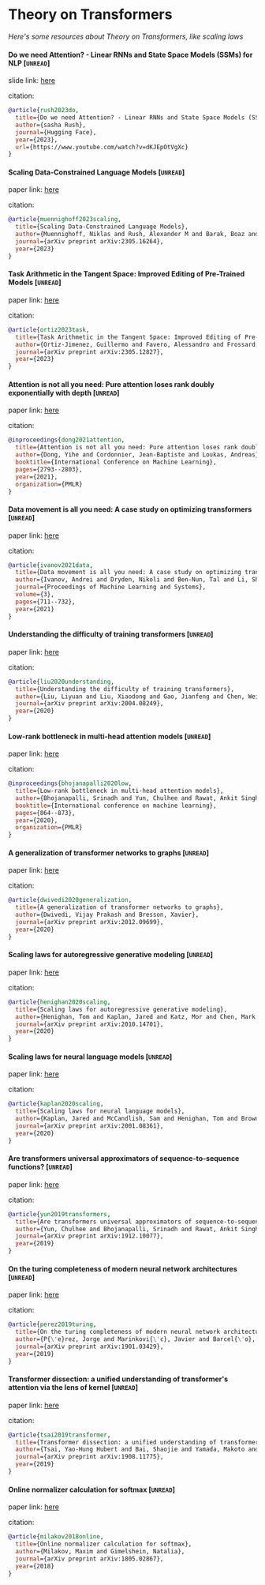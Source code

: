 # Theory on Transformers
*Here's some resources about Theory on Transformers, like scaling laws*


#### Do we need Attention? - Linear RNNs and State Space Models (SSMs) for NLP [`UNREAD`]

slide link: [here](https://github.com/srush/do-we-need-attention/blob/main/DoWeNeedAttention.pdf)

citation:
```bibtex
@article{rush2023do,
  title={Do we need Attention? - Linear RNNs and State Space Models (SSMs) for NLP},
  author={sasha Rush},
  journal={Hugging Face},
  year={2023},
  url={https://www.youtube.com/watch?v=dKJEpOtVgXc}
}
```


#### Scaling Data-Constrained Language Models [`UNREAD`]

paper link: [here](https://arxiv.org/pdf/2305.16264)

citation: 
```bibtex
@article{muennighoff2023scaling,
  title={Scaling Data-Constrained Language Models},
  author={Muennighoff, Niklas and Rush, Alexander M and Barak, Boaz and Scao, Teven Le and Piktus, Aleksandra and Tazi, Nouamane and Pyysalo, Sampo and Wolf, Thomas and Raffel, Colin},
  journal={arXiv preprint arXiv:2305.16264},
  year={2023}
}
```

#### Task Arithmetic in the Tangent Space: Improved Editing of Pre-Trained Models [`UNREAD`]

paper link: [here](https://arxiv.org/pdf/2305.12827)

citation: 
```bibtex
@article{ortiz2023task,
  title={Task Arithmetic in the Tangent Space: Improved Editing of Pre-Trained Models},
  author={Ortiz-Jimenez, Guillermo and Favero, Alessandro and Frossard, Pascal},
  journal={arXiv preprint arXiv:2305.12827},
  year={2023}
}
```
    

#### Attention is not all you need: Pure attention loses rank doubly exponentially with depth [`UNREAD`]

paper link: [here](http://proceedings.mlr.press/v139/dong21a/dong21a.pdf)

citation: 
```bibtex
@inproceedings{dong2021attention,
  title={Attention is not all you need: Pure attention loses rank doubly exponentially with depth},
  author={Dong, Yihe and Cordonnier, Jean-Baptiste and Loukas, Andreas},
  booktitle={International Conference on Machine Learning},
  pages={2793--2803},
  year={2021},
  organization={PMLR}
}
```

#### Data movement is all you need: A case study on optimizing transformers [`UNREAD`]

paper link: [here](https://proceedings.mlsys.org/paper_files/paper/2021/file/bc86e95606a6392f51f95a8de106728d-Paper.pdf)

citation: 
```bibtex
@article{ivanov2021data,
  title={Data movement is all you need: A case study on optimizing transformers},
  author={Ivanov, Andrei and Dryden, Nikoli and Ben-Nun, Tal and Li, Shigang and Hoefler, Torsten},
  journal={Proceedings of Machine Learning and Systems},
  volume={3},
  pages={711--732},
  year={2021}
}
```



#### Understanding the difficulty of training transformers [`UNREAD`]

paper link: [here](https://arxiv.org/pdf/2004.08249)

citation: 
```bibtex
@article{liu2020understanding,
  title={Understanding the difficulty of training transformers},
  author={Liu, Liyuan and Liu, Xiaodong and Gao, Jianfeng and Chen, Weizhu and Han, Jiawei},
  journal={arXiv preprint arXiv:2004.08249},
  year={2020}
}
```
    
   

#### Low-rank bottleneck in multi-head attention models [`UNREAD`]

paper link: [here](http://proceedings.mlr.press/v119/bhojanapalli20a/bhojanapalli20a.pdf)

citation: 
```bibtex
@inproceedings{bhojanapalli2020low,
  title={Low-rank bottleneck in multi-head attention models},
  author={Bhojanapalli, Srinadh and Yun, Chulhee and Rawat, Ankit Singh and Reddi, Sashank and Kumar, Sanjiv},
  booktitle={International conference on machine learning},
  pages={864--873},
  year={2020},
  organization={PMLR}
}
```
    
    

#### A generalization of transformer networks to graphs [`UNREAD`]

paper link: [here](https://arxiv.org/pdf/2012.09699)

citation: 
```bibtex
@article{dwivedi2020generalization,
  title={A generalization of transformer networks to graphs},
  author={Dwivedi, Vijay Prakash and Bresson, Xavier},
  journal={arXiv preprint arXiv:2012.09699},
  year={2020}
}
```

#### Scaling laws for autoregressive generative modeling [`UNREAD`]

paper link: [here](https://arxiv.org/pdf/2010.14701)

citation: 
```bibtex
@article{henighan2020scaling,
  title={Scaling laws for autoregressive generative modeling},
  author={Henighan, Tom and Kaplan, Jared and Katz, Mor and Chen, Mark and Hesse, Christopher and Jackson, Jacob and Jun, Heewoo and Brown, Tom B and Dhariwal, Prafulla and Gray, Scott and others},
  journal={arXiv preprint arXiv:2010.14701},
  year={2020}
}
```


#### Scaling laws for neural language models [`UNREAD`]

paper link: [here](https://arxiv.org/pdf/2001.08361.pdf)

citation: 
```bibtex
@article{kaplan2020scaling,
  title={Scaling laws for neural language models},
  author={Kaplan, Jared and McCandlish, Sam and Henighan, Tom and Brown, Tom B and Chess, Benjamin and Child, Rewon and Gray, Scott and Radford, Alec and Wu, Jeffrey and Amodei, Dario},
  journal={arXiv preprint arXiv:2001.08361},
  year={2020}
}
```
    
    

    
#### Are transformers universal approximators of sequence-to-sequence functions? [`UNREAD`]

paper link: [here](https://arxiv.org/pdf/1912.10077)

citation: 
```bibtex
@article{yun2019transformers,
  title={Are transformers universal approximators of sequence-to-sequence functions?},
  author={Yun, Chulhee and Bhojanapalli, Srinadh and Rawat, Ankit Singh and Reddi, Sashank J and Kumar, Sanjiv},
  journal={arXiv preprint arXiv:1912.10077},
  year={2019}
}
```

#### On the turing completeness of modern neural network architectures [`UNREAD`]

paper link: [here](https://arxiv.org/pdf/1901.03429)

citation: 
```bibtex
@article{perez2019turing,
  title={On the turing completeness of modern neural network architectures},
  author={P{\'e}rez, Jorge and Marinkovi{\'c}, Javier and Barcel{\'o}, Pablo},
  journal={arXiv preprint arXiv:1901.03429},
  year={2019}
}
```
    
    

#### Transformer dissection: a unified understanding of transformer's attention via the lens of kernel [`UNREAD`]

paper link: [here](https://arxiv.org/pdf/1908.11775)

citation: 
```bibtex
@article{tsai2019transformer,
  title={Transformer dissection: a unified understanding of transformer's attention via the lens of kernel},
  author={Tsai, Yao-Hung Hubert and Bai, Shaojie and Yamada, Makoto and Morency, Louis-Philippe and Salakhutdinov, Ruslan},
  journal={arXiv preprint arXiv:1908.11775},
  year={2019}
}
```


#### Online normalizer calculation for softmax [`UNREAD`]

paper link: [here](https://arxiv.org/pdf/1805.02867)

citation: 
```bibtex
@article{milakov2018online,
  title={Online normalizer calculation for softmax},
  author={Milakov, Maxim and Gimelshein, Natalia},
  journal={arXiv preprint arXiv:1805.02867},
  year={2018}
}
```
     